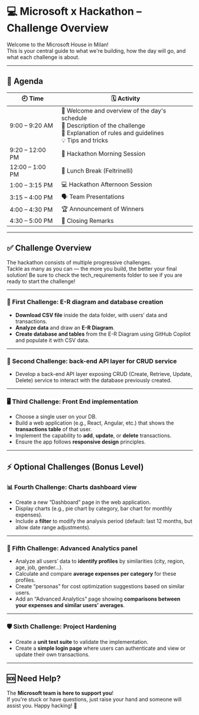 # 💻 Microsoft x Hackathon – Challenge Overview

Welcome to the Microsoft House in Milan!  
This is your central guide to what we're building, how the day will go, and what each challenge is about.

---

## 📅 Agenda

| 🕘 Time         | 🗓️ Activity                                                  |
| --------------- | ------------------------------------------------------------- |
| 9:00 – 9:20 AM  | 👋 Welcome and overview of the day's schedule<br/>📌 Description of the challenge<br/>📜 Explanation of rules and guidelines<br/>💡 Tips and tricks |
| 9:20 – 12:00 PM | 🧠 Hackathon Morning Session                                  |
| 12:00 – 1:00 PM | 🍝 Lunch Break (Feltrinelli)                                  |
| 1:00 – 3:15 PM  | 💻 Hackathon Afternoon Session                                |
| 3:15 – 4:00 PM  | 🗣️ Team Presentations                                         |
| 4:00 – 4:30 PM  | 🏆 Announcement of Winners                                     |
| 4:30 – 5:00 PM  | 👋 Closing Remarks                                            |

---

## ✅ Challenge Overview

The hackathon consists of multiple progressive challenges.  
Tackle as many as you can — the more you build, the better your final solution!
Be sure to check the tech_requirements folder to see if you are ready to start the challenge!

---

### 🧩 First Challenge: E-R diagram and database creation

-  **Download CSV file** inside the data folder, with users’ data and transactions.
-  **Analyze data** and draw an **E-R Diagram**.
-  **Create database and tables** from the E-R Diagram using GitHub Copilot and populate it with CSV data.

---

### 🔁 Second Challenge: back-end API layer for CRUD service

-  Develop a back-end API layer exposing CRUD (Create, Retrieve, Update, Delete) service to interact with the database previously created.

---

### 🖥️ Third Challenge: Front End implementation

-  Choose a single user on your DB.
-  Build a web application (e.g., React, Angular, etc.) that shows the **transactions table** of that user.
-  Implement the capability to **add**, **update**, or **delete** transactions.
-  Ensure the app follows **responsive design** principles.

---

## ⚡ Optional Challenges (Bonus Level)

### 📊 Fourth Challenge: Charts dashboard view

-  Create a new “Dashboard” page in the web application.
-  Display charts (e.g., pie chart by category, bar chart for monthly expenses).
-  Include a **filter** to modify the analysis period (default: last 12 months, but allow date range adjustments).

---

### 🧠 Fifth Challenge: Advanced Analytics panel

-  Analyze all users’ data to **identify profiles** by similarities (city, region, age, job, gender...).
-  Calculate and compare **average expenses per category** for these profiles.
-  Create “personas” for cost optimization suggestions based on similar users.
-  Add an “Advanced Analytics” page showing **comparisons between your expenses and similar users' averages**.

---

### 🛡️ Sixth Challenge: Project Hardening

-  Create a **unit test suite** to validate the implementation.
-  Create a **simple login page** where users can authenticate and view or update their own transactions.

---

## 🆘 Need Help?

The **Microsoft team is here to support you**!  
If you're stuck or have questions, just raise your hand and someone will assist you.
Happy hacking! 🚀
